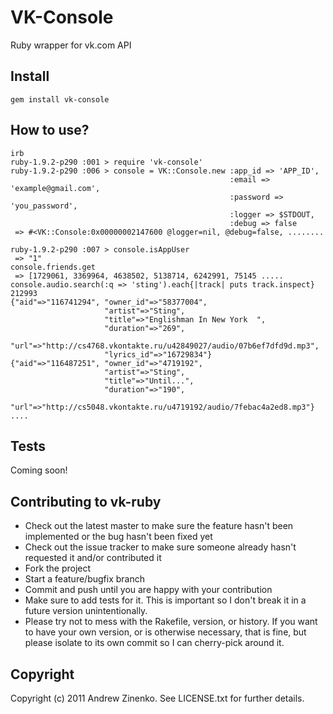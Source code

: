 # VK-Console

Ruby wrapper for vk.com API 

## Install

`gem install vk-console`

## How to use?
```.ruby
irb 
ruby-1.9.2-p290 :001 > require 'vk-console'
ruby-1.9.2-p290 :006 > console = VK::Console.new :app_id => 'APP_ID', 
                                                 :email => 'example@gmail.com', 
                                                 :password => 'you_password', 
                                                 :logger => $STDOUT, 
                                                 :debug => false
 => #<VK::Console:0x00000002147600 @logger=nil, @debug=false, ........
 
ruby-1.9.2-p290 :007 > console.isAppUser
 => "1" 
console.friends.get
 => [1729061, 3369964, 4638502, 5138714, 6242991, 75145 .....
console.audio.search(:q => 'sting').each{|track| puts track.inspect}
212993
{"aid"=>"116741294", "owner_id"=>"58377004", 
                     "artist"=>"Sting", 
                     "title"=>"Englishman In New York  ", 
                     "duration"=>"269", 
                     "url"=>"http://cs4768.vkontakte.ru/u42849027/audio/07b6ef7dfd9d.mp3", 
                     "lyrics_id"=>"16729834"}
{"aid"=>"116487251", "owner_id"=>"4719192", 
                     "artist"=>"Sting", 
                     "title"=>"Until...", 
                     "duration"=>"190", 
                     "url"=>"http://cs5048.vkontakte.ru/u4719192/audio/7febac4a2ed8.mp3"}
....
```

## Tests

Coming soon!

## Contributing to vk-ruby
 
* Check out the latest master to make sure the feature hasn't been implemented or the bug hasn't been fixed yet
* Check out the issue tracker to make sure someone already hasn't requested it and/or contributed it
* Fork the project
* Start a feature/bugfix branch
* Commit and push until you are happy with your contribution
* Make sure to add tests for it. This is important so I don't break it in a future version unintentionally.
* Please try not to mess with the Rakefile, version, or history. If you want to have your own version, or is otherwise necessary, that is fine, but please isolate to its own commit so I can cherry-pick around it.

## Copyright

Copyright (c) 2011 Andrew Zinenko. See LICENSE.txt for
further details.
